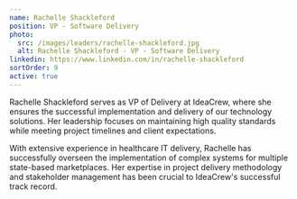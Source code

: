 ```yaml
---
name: Rachelle Shackleford
position: VP - Software Delivery
photo:
  src: /images/leaders/rachelle-shackleford.jpg
  alt: Rachelle Shackleford - VP - Software Delivery
linkedin: https://www.linkedin.com/in/rachelle-shackleford
sortOrder: 9
active: true
---
```


Rachelle Shackleford serves as VP of Delivery at IdeaCrew, where she ensures the successful implementation and delivery of our technology solutions. Her leadership focuses on maintaining high quality standards while meeting project timelines and client expectations.

With extensive experience in healthcare IT delivery, Rachelle has successfully overseen the implementation of complex systems for multiple state-based marketplaces. Her expertise in project delivery methodology and stakeholder management has been crucial to IdeaCrew's successful track record.
